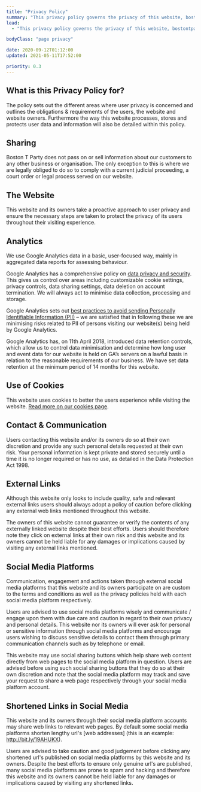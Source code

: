 ```yaml
---
title: "Privacy Policy"
summary: "This privacy policy governs the privacy of this website, bostontparty.co.za, and its users who choose to use it."
lead:
  - "This privacy policy governs the privacy of this website, bostontparty.co.za, and its users who choose to use it."

bodyClass: "page privacy"

date: 2020-09-12T01:12:00
updated: 2021-05-11T17:52:00

priority: 0.3
---
```

## What is this Privacy Policy for?

The policy sets out the different areas where user privacy is concerned and outlines the obligations & requirements of the users, the website and website owners. Furthermore the way this website processes, stores and protects user data and information will also be detailed within this policy.

## Sharing

Boston T Party does not pass on or sell information about our customers to any other business or organisation. The only exception to this is where we are legally obliged to do so to comply with a current judicial proceeding, a court order or legal process served on our website.

## The Website

This website and its owners take a proactive approach to user privacy and ensure the necessary steps are taken to protect the privacy of its users throughout their visiting experience.

## Analytics

We use Google Analytics data in a basic, user-focused way, mainly in aggregated data reports for assessing behaviour.

Google Analytics has a comprehensive policy on [data privacy and security][1]. This gives us control over areas including customizable cookie settings, privacy controls, data sharing settings, data deletion on account termination. We will always act to minimise data collection, processing and storage.

Google Analytics sets out [best practices to avoid sending Personally Identifiable Information (PII)][2] – we are satisfied that in following these we are minimising risks related to PII of persons visiting our website(s) being held by Google Analytics.

Google Analytics has, on 11th April 2018, introduced data retention controls, which allow us to control data minimisation and determine how long user and event data for our website is held on GA’s servers on a lawful basis in relation to the reasonable requirements of our business. We have set data retention at the minimum period of 14 months for this website.

## Use of Cookies

This website uses cookies to better the users experience while visiting the website. [Read more on our cookies page][3].

## Contact & Communication

Users contacting this website and/or its owners do so at their own discretion and provide any such personal details requested at their own risk. Your personal information is kept private and stored securely until a time it is no longer required or has no use, as detailed in the Data Protection Act 1998.

## External Links

Although this website only looks to include quality, safe and relevant external links users should always adopt a policy of caution before clicking any external web links mentioned throughout this website.

The owners of this website cannot guarantee or verify the contents of any externally linked website despite their best efforts. Users should therefore note they click on external links at their own risk and this website and its owners cannot be held liable for any damages or implications caused by visiting any external links mentioned.

## Social Media Platforms

Communication, engagement and actions taken through external social media platforms that this website and its owners participate on are custom to the terms and conditions as well as the privacy policies held with each social media platform respectively.

Users are advised to use social media platforms wisely and communicate / engage upon them with due care and caution in regard to their own privacy and personal details. This website nor its owners will ever ask for personal or sensitive information through social media platforms and encourage users wishing to discuss sensitive details to contact them through primary communication channels such as by telephone or email.

This website may use social sharing buttons which help share web content directly from web pages to the social media platform in question. Users are advised before using such social sharing buttons that they do so at their own discretion and note that the social media platform may track and save your request to share a web page respectively through your social media platform account.

## Shortened Links in Social Media

This website and its owners through their social media platform accounts may share web links to relevant web pages. By default some social media platforms shorten lengthy url's [web addresses] (this is an example: http://bit.ly/19AHUKX).

Users are advised to take caution and good judgement before clicking any shortened url's published on social media platforms by this website and its owners. Despite the best efforts to ensure only genuine url's are published, many social media platforms are prone to spam and hacking and therefore this website and its owners cannot be held liable for any damages or implications caused by visiting any shortened links.

[1]: https://support.google.com/analytics/topic/2919631
[2]: https://support.google.com/analytics/answer/6366371
[3]: /cookies
